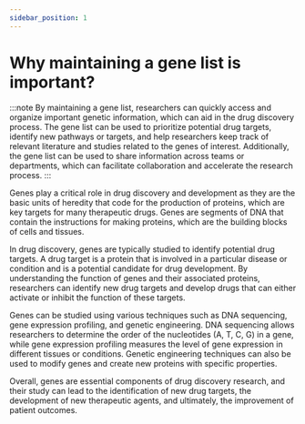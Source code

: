 ```yaml
---
sidebar_position: 1
---
```

# Why maintaining a gene list is important?
:::note
By maintaining a gene list, researchers can quickly access and organize important genetic information, which can aid in the drug discovery process. The gene list can be used to prioritize potential drug targets, identify new pathways or targets, and help researchers keep track of relevant literature and studies related to the genes of interest. Additionally, the gene list can be used to share information across teams or departments, which can facilitate collaboration and accelerate the research process.
:::

Genes play a critical role in drug discovery and development as they are the basic units of heredity that code for the production of proteins, which are key targets for many therapeutic drugs. Genes are segments of DNA that contain the instructions for making proteins, which are the building blocks of cells and tissues.

In drug discovery, genes are typically studied to identify potential drug targets. A drug target is a protein that is involved in a particular disease or condition and is a potential candidate for drug development. By understanding the function of genes and their associated proteins, researchers can identify new drug targets and develop drugs that can either activate or inhibit the function of these targets.

Genes can be studied using various techniques such as DNA sequencing, gene expression profiling, and genetic engineering. DNA sequencing allows researchers to determine the order of the nucleotides (A, T, C, G) in a gene, while gene expression profiling measures the level of gene expression in different tissues or conditions. Genetic engineering techniques can also be used to modify genes and create new proteins with specific properties.

Overall, genes are essential components of drug discovery research, and their study can lead to the identification of new drug targets, the development of new therapeutic agents, and ultimately, the improvement of patient outcomes.

